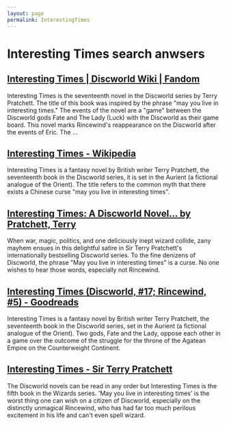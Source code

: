 ```yaml
---
layout: page
permalink: InterestingTimes
---
```


# Interesting Times search anwsers

## [Interesting Times | Discworld Wiki | Fandom](https://discworld.fandom.com/wiki/Interesting_Times)

Interesting Times is the seventeenth novel in the Discworld series by Terry Pratchett. The title of this book was inspired by the phrase "may you live in interesting times." The events of the novel are a "game" between the Discworld gods Fate and The Lady (Luck) with the Discworld as their game board. This novel marks Rincewind's reappearance on the Discworld after the events of Eric. The ...

## [Interesting Times - Wikipedia](https://en.wikipedia.org/wiki/Interesting_Times)

Interesting Times is a fantasy novel by British writer Terry Pratchett, the seventeenth book in the Discworld series, it is set in the Aurient (a fictional analogue of the Orient). The title refers to the common myth that there exists a Chinese curse "may you live in interesting times".

## [Interesting Times: A Discworld Novel... by Pratchett, Terry](https://www.amazon.com/Interesting-Times-Discworld-Terry-Pratchett/dp/0062276298)

When war, magic, politics, and one deliciously inept wizard collide, zany mayhem ensues in this delightful satire in Sir Terry Pratchett's internationally bestselling Discworld series. To the fine denizens of Discworld, the phrase "May you live in interesting times" is a curse. No one wishes to hear those words, especially not Rincewind.

## [Interesting Times (Discworld, #17; Rincewind, #5) - Goodreads](https://www.goodreads.com/book/show/884288.Interesting_Times)

Interesting Times is a fantasy novel by British writer Terry Pratchett, the seventeenth book in the Discworld series, set in the Aurient (a fictional analogue of the Orient). Two gods, Fate and the Lady, oppose each other in a game over the outcome of the struggle for the throne of the Agatean Empire on the Counterweight Continent.

## [Interesting Times - Sir Terry Pratchett](https://www.terrypratchettbooks.com/books/interesting-times/)

The Discworld novels can be read in any order but Interesting Times is the fifth book in the Wizards series. 'May you live in interesting times' is the worst thing one can wish on a citizen of Discworld, especially on the distinctly unmagical Rincewind, who has had far too much perilous excitement in his life and can't even spell wizard.
